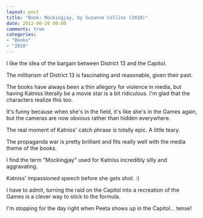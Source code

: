 ```yaml
---
layout: post
title: "Book: Mockingjay, by Suzanne Collins (2010)"
date: 2012-06-28 00:00
comments: true
categories:
- "Books"
- "2010"
---
```


I like the idea of the bargain between District 13 and the Capitol.

The militarism of District 13 is fascinating and reasonable, given
their past.

The books have always been a thin allegory for violence in media,
but having Katniss literally be a movie star is a bit
ridiculous. I'm glad that the characters realize this
too.

It's funny because when she's in the field, it's like she's in the
Games again, but the cameras are now obvious rather than hidden
everywhere.

The real moment of Katniss' catch phrase is totally epic. A little
teary.

The propaganda war is pretty brilliant and fits really well with
the media theme of the books.

I find the term "Mockingjay" used for Katniss incredibly silly and
aggravating.

Katniss' impassioned speech before she gets shot. :)

I have to admit, turning the raid on the Capitol into a recreation
of the Games is a clever way to stick to the formula.

I'm stopping for the day right when Peeta shows up in the
Capitol... tense!
